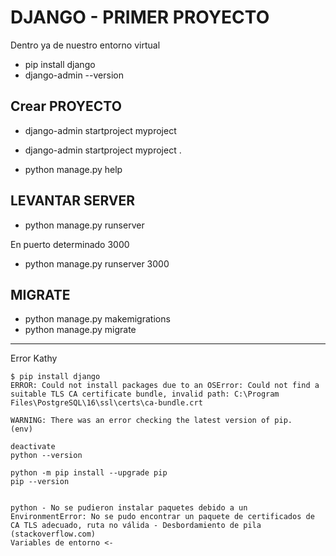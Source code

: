 
# DJANGO - PRIMER PROYECTO

Dentro ya de nuestro entorno virtual 

- pip install django
- django-admin --version


## Crear PROYECTO
- django-admin startproject myproject 
- django-admin startproject myproject . 

- python manage.py help

## LEVANTAR SERVER 
- python manage.py runserver

En puerto determinado 3000
- python manage.py runserver 3000


## MIGRATE
- python manage.py makemigrations
- python manage.py migrate




---

Error Kathy
```
$ pip install django
ERROR: Could not install packages due to an OSError: Could not find a suitable TLS CA certificate bundle, invalid path: C:\Program Files\PostgreSQL\16\ssl\certs\ca-bundle.crt

WARNING: There was an error checking the latest version of pip.
(env)

deactivate 
python --version

python -m pip install --upgrade pip
pip --version


python - No se pudieron instalar paquetes debido a un EnvironmentError: No se pudo encontrar un paquete de certificados de CA TLS adecuado, ruta no válida - Desbordamiento de pila (stackoverflow.com)
Variables de entorno <- 
```